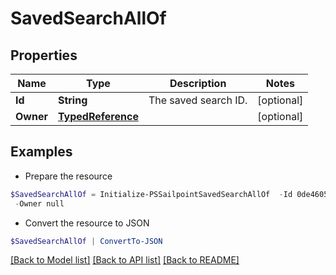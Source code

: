 # SavedSearchAllOf
## Properties

Name | Type | Description | Notes
------------ | ------------- | ------------- | -------------
**Id** | **String** | The saved search ID.  | [optional] 
**Owner** | [**TypedReference**](TypedReference.md) |  | [optional] 

## Examples

- Prepare the resource
```powershell
$SavedSearchAllOf = Initialize-PSSailpointSavedSearchAllOf  -Id 0de46054-fe90-434a-b84e-c6b3359d0c64 `
 -Owner null
```

- Convert the resource to JSON
```powershell
$SavedSearchAllOf | ConvertTo-JSON
```

[[Back to Model list]](../README.md#documentation-for-models) [[Back to API list]](../README.md#documentation-for-api-endpoints) [[Back to README]](../README.md)

